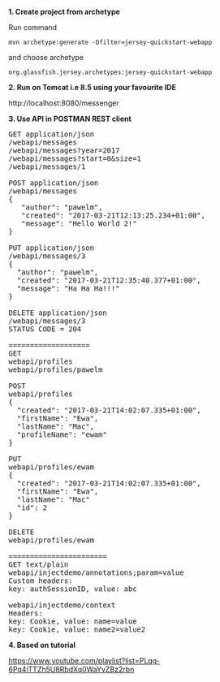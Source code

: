 **1. Create project from archetype**

Run command

`mvn archetype:generate -Dfilter=jersey-quickstart-webapp`

and choose archetype

`org.glassfish.jersey.archetypes:jersey-quickstart-webapp`

**2. Run on Tomcat i.e 8.5 using your favourite IDE**

http://localhost:8080/messenger

**3. Use API in POSTMAN REST client**

<pre>
GET application/json
/webapi/messages
/webapi/messages?year=2017
/webapi/messages?start=0&size=1
/webapi/messages/1

POST application/json
/webapi/messages
{
   "author": "pawelm",
   "created": "2017-03-21T12:13:25.234+01:00",
   "message": "Hello World 2!"
}

PUT application/json
/webapi/messages/3
{
  "author": "pawelm",
  "created": "2017-03-21T12:35:40.377+01:00",
  "message": "Ha Ha Ha!!!"
}

DELETE application/json
/webapi/messages/3
STATUS CODE = 204

===================
GET
webapi/profiles
webapi/profiles/pawelm

POST
webapi/profiles
{
  "created": "2017-03-21T14:02:07.335+01:00",
  "firstName": "Ewa",
  "lastName": "Mac",
  "profileName": "ewam"
}

PUT
webapi/profiles/ewam
{
  "created": "2017-03-21T14:02:07.335+01:00",
  "firstName": "Ewa",
  "lastName": "Mac"
  "id": 2
}

DELETE
webapi/profiles/ewam

=======================
GET text/plain
webapi/injectdemo/annotations;param=value
Custom headers:
key: authSessionID, value: abc

webapi/injectdemo/context
Headers:
key: Cookie, value: name=value
key: Cookie, value: name2=value2
</pre>

**4. Based on tutorial**

https://www.youtube.com/playlist?list=PLqq-6Pq4lTTZh5U8RbdXq0WaYvZBz2rbn
